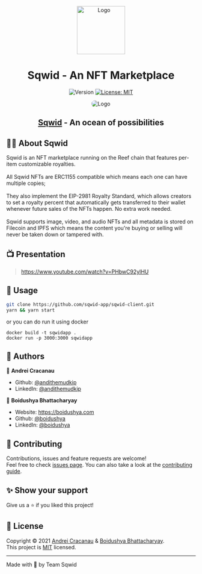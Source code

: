 <p align="center">
	<img alt="Logo" src="public/android-chrome-512x512.png" width="128"/>
	<h1 align="center">Sqwid - An NFT Marketplace</h1>
</p>
<p align="center">
  <img alt="Version" src="https://shields.io/github/package-json/v/sqwid-app/sqwid-client" />
  <a href="https://github.com/sqwid-app/sqwid-client/blob/master/LICENSE" target="_blank">
    <img alt="License: MIT" src="https://img.shields.io/github/license/sqwid-app/sqwid-client" />
  </a>
</p>

<p align="center">
<img style="border-radius:7.5px" alt="Logo" src="public/landing-rounded.png"/>
<h2 align="center"> <a href="https://sqwid.app" target="_blank">Sqwid</a> - An ocean of possibilities</h2> 
</p>

## 👨‍💻 About Sqwid

Sqwid is an NFT marketplace running on the Reef chain that features per-item
customizable royalties.\
\
All Sqwid NFTs are ERC1155 compatible which means each one can have multiple
copies;\
\
They also implement the EIP-2981 Royalty Standard, which allows creators to set
a royalty percent that automatically gets transferred to their wallet whenever
future sales of the NFTs happen. No extra work needed.\
\
Sqwid supports image, video, and audio NFTs and all metadata is stored on
Filecoin and IPFS which means the content you're buying or selling will never be
taken down or tampered with.

## 📺 Presentation

> https://www.youtube.com/watch?v=PHbwC92ylHU

## 🚀 Usage

```sh
git clone https://github.com/sqwid-app/sqwid-client.git
yarn && yarn start
```
or you can do run it using docker

```
docker build -t sqwidapp .     
docker run -p 3000:3000 sqwidapp
```

## 🧔 Authors

👤 **Andrei Cracanau**

-   Github: [@andithemudkip](https://github.com/andithemudkip)
-   LinkedIn: [@andithemudkip](https://www.linkedin.com/in/andithemudkip/)

👤 **Boidushya Bhattacharyay**

-   Website: https://boidushya.com
-   Github: [@boidushya](https://github.com/boidushya)
-   LinkedIn: [@boidushya](https://linkedin.com/in/boidushya)

## 🤝 Contributing

Contributions, issues and feature requests are welcome!<br />Feel free to check
[issues page](https://github.com/sqwid-app/sqwid-client/issues). You can also
take a look at the
[contributing guide](https://github.com/sqwid-app/sqwid-client/blob/master/CONTRIBUTING.md).

## ✨ Show your support

Give us a ⭐️ if you liked this project!

## 📝 License

Copyright © 2021 [Andrei Cracanau](https://github.com/andithemudkip) &
[Boidushya Bhattacharyay](https://github.com/boidushya).<br /> This project is
[MIT](https://github.com/sqwid-app/sqwid-client/blob/master/LICENSE) licensed.

---

Made with 💖 by Team Sqwid
